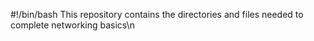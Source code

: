 #!/bin/bash
This repository contains the directories and files needed to complete
networking basics\n
